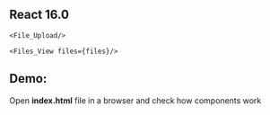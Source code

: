 ## React 16.0
```
<File_Upload/>

<Files_View files={files}/>
```

## Demo:
Open **index.html** file in a browser and check how components work

